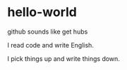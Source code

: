 # hello-world
github sounds like get hubs

I read code and write English.

I pick things up and write things down.
